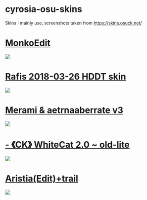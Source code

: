 # cyrosia-osu-skins
Skins I mainly use,
screenshots taken from 
https://skins.osuck.net/


# [MonkoEdit](https://www.mediafire.com/file/xthnviquoptb313/MonkoEdit.osk/file)
![](https://skins.osuck.net/uploads/posts/2021-03/1615248704_screenshot9666.jpg)

# [Rafis 2018-03-26 HDDT skin](https://www.mediafire.com/file/5r7s1o48l8y75j9/Rafis_2018-03-26_HDDT.osk/file)
![](https://skins.osuck.net/uploads/posts/2018-09/1537866905_ferbeuw.jpg)

# [Merami & aetrnaaberrate v3](https://www.mediafire.com/file/bwcpo5wsa84uc5y/Merami_%2526_aetrnaaberrate_v3.osk/file)
![](https://skins.osuck.net/uploads/posts/2020-03/1584189023_screenshot8185.jpg)

# [-         《CK》 WhiteCat 2.0 ~ old-lite](https://www.mediafire.com/file/8x9atruhepblpdh/-_%25E3%2580%258ACK%25E3%2580%258B_WhiteCat_2.0_%257E_old-lite.osk/file)
![](https://skins.osuck.net/uploads/posts/2021-04/1617905157_screenshot10008.jpg)

# [Aristia(Edit)+trail](https://www.mediafire.com/file/fp1dq65q2k4ikig/Aristia%2528Edit%2529%252Btrail.osk/file)
![](https://skins.osuck.net/uploads/posts/2019-07/1561975230_screenshot5519.jpg)
